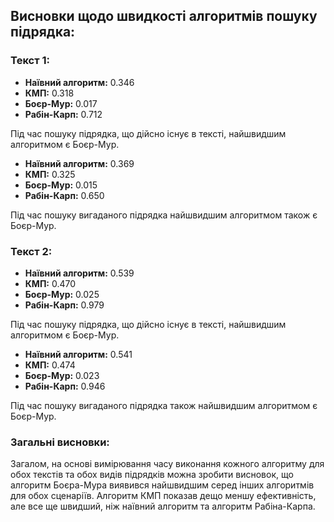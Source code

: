 ## Висновки щодо швидкості алгоритмів пошуку підрядка:

### Текст 1:

- **Наївний алгоритм:** 0.346
- **КМП:** 0.318
- **Боєр-Мур:** 0.017
- **Рабін-Карп:** 0.712

Під час пошуку підрядка, що дійсно існує в тексті, найшвидшим алгоритмом є Боєр-Мур.

- **Наївний алгоритм:** 0.369
- **КМП:** 0.325
- **Боєр-Мур:** 0.015
- **Рабін-Карп:** 0.650

Під час пошуку вигаданого підрядка найшвидшим алгоритмом також є Боєр-Мур.

### Текст 2:

- **Наївний алгоритм:** 0.539
- **КМП:** 0.470
- **Боєр-Мур:** 0.025
- **Рабін-Карп:** 0.979

Під час пошуку підрядка, що дійсно існує в тексті, найшвидшим алгоритмом є Боєр-Мур.

- **Наївний алгоритм:** 0.541
- **КМП:** 0.474
- **Боєр-Мур:** 0.023
- **Рабін-Карп:** 0.946

Під час пошуку вигаданого підрядка також найшвидшим алгоритмом є Боєр-Мур.

### Загальні висновки:

Загалом, на основі вимірювання часу виконання кожного алгоритму для обох текстів та обох видів підрядків можна зробити висновок, що алгоритм Боєра-Мура виявився найшвидшим серед інших алгоритмів для обох сценаріїв. Алгоритм КМП показав дещо меншу ефективність, але все ще швидший, ніж наївний алгоритм та алгоритм Рабіна-Карпа.
